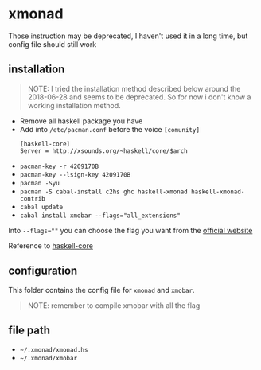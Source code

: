 # xmonad

Those instruction may be deprecated, I haven't used it in a long time, but
config file should still work

## installation

> NOTE: I tried the installation method described below around the 2018-06-28
> and seems to be deprecated. So for now i don't know a working installation
> method.

- Remove all haskell package you have
- Add into `/etc/pacman.conf` before the voice `[comunity]`
    ```
    [haskell-core]
    Server = http://xsounds.org/~haskell/core/$arch
    ```
- `pacman-key -r 4209170B`
- `pacman-key --lsign-key 4209170B`
- `pacman -Syu`
- `pacman -S cabal-install c2hs ghc haskell-xmonad haskell-xmonad-contrib`
- `cabal update`
- `cabal install xmobar --flags="all_extensions"`

Into `--flags=""` you can choose the flag you want from the [official
website](http://projects.haskell.org/xmobar/#using-cabal-install)

Reference to
[haskell-core](https://wiki.archlinux.org/index.php/ArchHaskell#haskell-core)

## configuration

This folder contains the config file for `xmonad` and `xmobar`.

> NOTE: remember to compile xmobar with all the flag

## file path

- `~/.xmonad/xmonad.hs`
- `~/.xmonad/xmobar`
